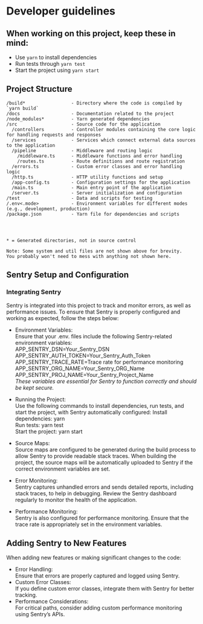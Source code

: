 # Developer guidelines

## When working on this project, keep these in mind:

- Use `yarn` to install dependencies
- Run tests through `yarn test`
- Start the project using `yarn start`

## Project Structure

```
/build*                 - Directory where the code is compiled by `yarn build`
/docs                   - Documentation related to the project
/node_modules*          - Yarn generated dependencies
/src                    - Source code for the application
  /controllers          - Controller modules containing the core logic for handling requests and responses
  /services             - Services which connect external data sources to the application
  /pipeline             - Middleware and routing logic
    /middleware.ts      - Middleware functions and error handling
    /routes.ts          - Route definitions and route registration
  /errors.ts            - Custom error classes and error handling logic
  /http.ts              - HTTP utility functions and setup
  /app-config.ts        - Configuration settings for the application
  /main.ts              - Main entry point of the application
  /server.ts            - Server initialization and configuration
/test                   - Data and scripts for testing
/.env<.mode>            - Environment variables for different modes (e.g., development, production)
/package.json           - Yarn file for dependencies and scripts




* = Generated directories, not in source control

Note: Some system and util files are not shown above for brevity.
You probably won't need to mess with anything not shown here.
```

## Sentry Setup and Configuration

### Integrating Sentry

Sentry is integrated into this project to track and monitor errors, as well as performance issues. To ensure that Sentry is properly configured and working as expected, follow the steps below:

- Environment Variables:  
  Ensure that your .env.<mode> files include the following Sentry-related environment variables:  
  APP_SENTRY_DSN=Your_Sentry_DSN  
  APP_SENTRY_AUTH_TOKEN=Your_Sentry_Auth_Token  
  APP_SENTRY_TRACE_RATE=Trace rate for performance monitoring  
  APP_SENTRY_ORG_NAME=Your_Sentry_ORG_Name  
  APP_SENTRY_PROJ_NAME=Your_Sentry_Project_Name  
  <em>These variables are essential for Sentry to function correctly and should be kept secure.</em>

- Running the Project:  
  Use the following commands to install dependencies, run tests, and start the project, with Sentry automatically configured:
  Install dependencies: yarn  
  Run tests: yarn test  
  Start the project: yarn start

- Source Maps:  
  Source maps are configured to be generated during the build process to allow Sentry to provide readable stack traces.
  When building the project, the source maps will be automatically uploaded to Sentry if the correct environment variables are set.

- Error Monitoring:  
  Sentry captures unhandled errors and sends detailed reports, including stack traces, to help in debugging.
  Review the Sentry dashboard regularly to monitor the health of the application.

- Performance Monitoring:  
  Sentry is also configured for performance monitoring. Ensure that the trace rate is appropriately set in the environment variables.

## Adding Sentry to New Features

When adding new features or making significant changes to the code:

- Error Handling:  
  Ensure that errors are properly captured and logged using Sentry.
- Custom Error Classes:  
  If you define custom error classes, integrate them with Sentry for better tracking.
- Performance Considerations:  
  For critical paths, consider adding custom performance monitoring using Sentry’s APIs.
